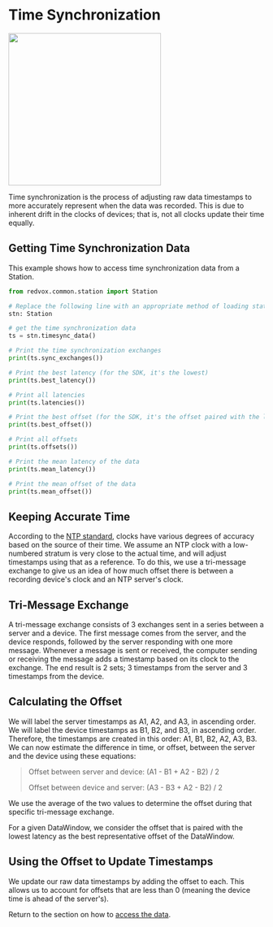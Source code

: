 # Time Synchronization

<img src="../../img/dw_fc_ts.png" width="300px" />

Time synchronization is the process of adjusting raw data timestamps to more accurately represent when the data was 
recorded.  This is due to inherent drift in the clocks of devices; that is, not all clocks update their time equally.

## Getting Time Synchronization Data

This example shows how to access time synchronization data from a Station.

```python
from redvox.common.station import Station

# Replace the following line with an appropriate method of loading station data
stn: Station

# get the time synchronization data
ts = stn.timesync_data()

# Print the time synchronization exchanges
print(ts.sync_exchanges())

# Print the best latency (for the SDK, it's the lowest)
print(ts.best_latency())

# Print all latencies
print(ts.latencies())

# Print the best offset (for the SDK, it's the offset paired with the lowest latency)
print(ts.best_offset())

# Print all offsets
print(ts.offsets())

# Print the mean latency of the data
print(ts.mean_latency())

# Print the mean offset of the data
print(ts.mean_offset())
```

## Keeping Accurate Time

According to the [NTP standard](https://www.ntp.org/), clocks have various degrees of accuracy based on the source of 
their time.  We assume an NTP clock with a low-numbered stratum is very close to the actual time, and will adjust 
timestamps using that as a reference.  To do this, we use a tri-message exchange to give us an idea of how much offset 
there is between a recording device's clock and an NTP server's clock.

## Tri-Message Exchange

A tri-message exchange consists of 3 exchanges sent in a series between a server and a device.  The first message 
comes from the server, and the device responds, followed by the server responding with one more message.  Whenever a 
message is sent or received, the computer sending or receiving the message adds a timestamp based on its clock to the 
exchange.  The end result is 2 sets; 3 timestamps from the server and 3 timestamps from the device.

## Calculating the Offset

We will label the server timestamps as A1, A2, and A3, in ascending order.  We will label the device timestamps as B1, 
B2, and B3, in ascending order.  Therefore, the timestamps are created in this order: A1, B1, B2, A2, A3, B3.  We can 
now estimate the difference in time, or offset, between the server and the device using these equations:

> Offset between server and device: (A1 - B1 + A2 - B2) / 2
> 
> Offset between device and server: (A3 - B3 + A2 - B2) / 2

We use the average of the two values to determine the offset during that specific tri-message exchange.

For a given DataWindow, we consider the offset that is paired with the lowest latency as the best representative offset 
of the DataWindow.

## Using the Offset to Update Timestamps

We update our raw data timestamps by adding the offset to each.  This allows us to account for offsets that are less 
than 0 (meaning the device time is ahead of the server's).

Return to the section on how to [access the data](03_station_data.md).
